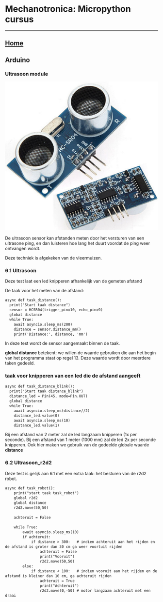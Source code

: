 # Mechanotronica: Micropython cursus
***

## [Home](../micropython-cursus.md)

## Arduino

### Ultrasoon module

![Ultrasoon](../images/Ultrasoon%20sensor.png)

De ultrasoon sensor kan afstanden meten door het versturen van een ultrasone ping, en dan luisteren hoe lang het duurt voordat de ping weer ontvangen wordt.

Deze techniek is afgekeken van de vleermuizen.

### 6.1 Ultrasoon

Deze test laat een led knipperen afhankelijk van de gemeten afstand


De taak voor het meten van de afstand:

    async def task_distance():
      print("Start taak distance")
      sensor = HCSR04(trigger_pin=10, echo_pin=9)
      global distance
      while True:
        await asyncio.sleep_ms(200)
        distance = sensor.distance_mm()
        print('Distance:', distance, 'mm')  

In deze test wordt de sensor aangemaakt binnen de taak.

**global distance** betekent: we willen de waarde gebruiken die aan het begin van het programma staat op regel 13.
Deze waarde wordt door meerdere taken gedeeld.


### taak voor knipperen van een led die de afstand aangeeft

    async def task_distance_blink():
      print("Start taak distance_blink")
      distance_led = Pin(45, mode=Pin.OUT)
      global distance
      while True:
        await asyncio.sleep_ms(distance//2)
        distance_led.value(0)
        await asyncio.sleep_ms(10)
        distance_led.value(1)

Bij een afstand van 2 meter zal de led langzaam knipperen (1x per seconde). Bij een afstand van 1 meter (1000 mm) zal de led 2x per seconde knipperen.
Ook hier maken we gebruik van de gedeelde globale waarde **distance** 

### 6.2 Ultrasoon_r2d2

Deze test is gelijk aan 6.1 met een extra taak: het besturen van de r2d2 robot.

    async def task_robot():
        print("start taak task_robot")
        global r2d2
        global distance
        r2d2.move(50,50)
        
        achteruit = False
      
        while True:
            await asyncio.sleep_ms(10)
            if achteruit:
                if distance > 300:   # indien achteruit aan het rijden en de afstand is groter dan 30 cm ga weer voortuit rijden
                    achteruit = False
                    print("Vooruit")
                    r2d2.move(50,50)
            else:    
                if distance < 100:   # indien vooruit aan het rijden en de afstand is kleiner dan 10 cm, ga achteruit rijden
                    achteruit = True
                    print("Achteruit")
                    r2d2.move(0,-50) # motor langzaam achteruit met een draai



